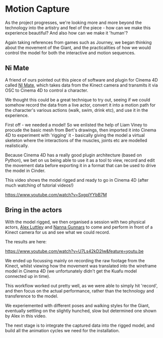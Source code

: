 # Motion Capture

As the project progresses, we're looking more and more beyond the technology into the artistry and feel of the piece - how can we make this experience beautiful? And also how can we make it 'human'?

Again taking references from games such as Journey, we began thinking about the movement of the Giant, and the practicalities of how we would control the model for both the interactive and motion sequences.

## Ni Mate

A friend of ours pointed out this piece of software and plugin for Cinema 4D called [NI Mate]("www.ni-mate.com/use/cinema4d/", "NI Mate"), which takes data from the Kinect camera and transmits it via OSC to Cinema 4D to control a character. 

We thought this could be a great technique to try out, seeing if we could somehow record the data from a live actor, convert it into a motion path for the character's various actions (walk, swim, drink etc), and use it in the experience.

First off - we needed a model! So we enlisted the help of Liam Viney to procude the basic mesh from Bert's drawings, then imported it into Cinema 4D to experiment with 'rigging' it - basically giving the model a virtual sketeton where the interactions of the muscles, joints etc are modelled realistically.

Because Cinema 4D has a really good plugin architecture (based on Python), we bet on us being able to use it as a tool to view, record and edit the movement data before exporting it in a format that can be used to drive the model in Cinder.

This video shows the model rigged and ready to go in Cinema 4D (after much watching of tutorial videos!)

https://www.youtube.com/watch?v=SxgplYYbB7M

## Bring in the actors

With the model rigged, we then organised a session with two physical actors, [Alex Luttley]("https://www.facebook.com/alexander.luttley.9", "Alex Luttley") and [Nanna Gunnars]("https://www.facebook.com/nannagunnars", "Nanna Gunnars") to come and perform in front of a Kinect camera for us and see what we could record.

The results are here:

https://www.youtube.com/watch?v=U7Ls42kD2Iw&feature=youtu.be

We ended up focussing mainly on recording the raw footage from the Kinect, whilst viewing how the movement was translated into the wireframe model in Cinema 4D (we unfortunately didn't get the Kuafu model connected up in time).

This workflow worked out pretty well, as we were able to simply hit 'record', and then focus on the actual performance, rather than the technology and transference to the model.

We experiemented with different poses and walking styles for the Giant, eventually settling on the slightly hunched, slow but determined one shown by Alex in this video.

The next stage is to integrate the captured data into the rigged model, and build all the animation cycles we need for the installation.